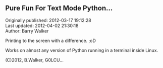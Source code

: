 ## Pure Fun For Text Mode Python...  
Originally published: 2012-03-17 19:12:28  
Last updated: 2012-04-02 21:30:18  
Author: Barry Walker  
  
Printing to the screen with a difference. ;oD

Works on almost any version of Python running in a terminal inside Linux.

(C)2012, B.Walker, G0LCU...
